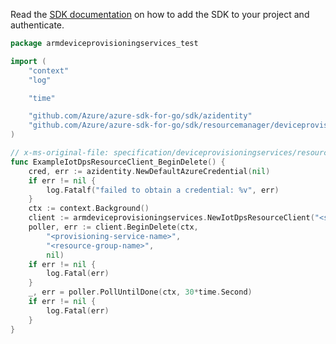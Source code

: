 Read the [SDK documentation](https://github.com/Azure/azure-sdk-for-go/blob/sdk%2Fresourcemanager%2Fdeviceprovisioningservices%2Farmdeviceprovisioningservices%2Fv0.2.1/sdk/resourcemanager/deviceprovisioningservices/armdeviceprovisioningservices/README.md) on how to add the SDK to your project and authenticate.

```go
package armdeviceprovisioningservices_test

import (
	"context"
	"log"

	"time"

	"github.com/Azure/azure-sdk-for-go/sdk/azidentity"
	"github.com/Azure/azure-sdk-for-go/sdk/resourcemanager/deviceprovisioningservices/armdeviceprovisioningservices"
)

// x-ms-original-file: specification/deviceprovisioningservices/resource-manager/Microsoft.Devices/stable/2020-03-01/examples/DPSDelete.json
func ExampleIotDpsResourceClient_BeginDelete() {
	cred, err := azidentity.NewDefaultAzureCredential(nil)
	if err != nil {
		log.Fatalf("failed to obtain a credential: %v", err)
	}
	ctx := context.Background()
	client := armdeviceprovisioningservices.NewIotDpsResourceClient("<subscription-id>", cred, nil)
	poller, err := client.BeginDelete(ctx,
		"<provisioning-service-name>",
		"<resource-group-name>",
		nil)
	if err != nil {
		log.Fatal(err)
	}
	_, err = poller.PollUntilDone(ctx, 30*time.Second)
	if err != nil {
		log.Fatal(err)
	}
}
```
